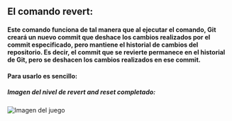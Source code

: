 ## El comando revert:

#### Este comando funciona de tal manera que al ejecutar el comando, Git creará un nuevo commit que deshace los cambios realizados por el commit especificado, pero mantiene el historial de cambios del repositorio. Es decir, el commit que se revierte permanece en el historial de Git, pero se deshacen los cambios realizados en ese commit.

#### Para usarlo es sencillo:

##### Imagen del nivel de revert and reset completado:
![Imagen del juego](/Captures/0010.png)